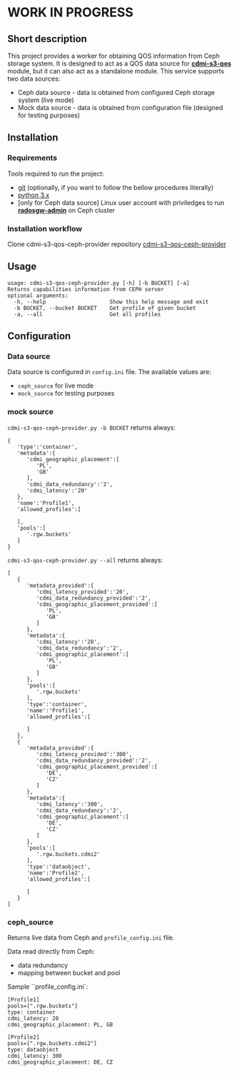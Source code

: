 # WORK IN PROGRESS

## Short description

This project provides a worker for obtaining QOS information from Ceph storage system. It is designed to act as a QOS data source for  [**cdmi-s3-qos**](https://github.com/indigo-dc/cdmi-s3-qos) module, but it can also act as a standalone module.
This service supports two data sources:
* Ceph data source - data is obtained from configured Ceph storage system (live mode)
* Mock data source - data is obtained from configuration file (designed for testing purposes)

## Installation

### Requirements

Tools required to run the project:

* [git](https://git-scm.com/) (optionally, if you want to follow the bellow procedures literally)
* [python 3.x](https://www.python.org/)
* [only for Ceph data source] Linux user account with priviledges to run [**radosgw-admin**](http://docs.ceph.com/docs/hammer/man/8/radosgw-admin/) on Ceph cluster 

### Installation workflow

Clone cdmi-s3-qos-ceph-provider repository [cdmi-s3-qos-ceph-provider](https://github.com/indigo-dc/cdmi-s3-qos-ceph-provider.git)

## Usage

```
usage: cdmi-s3-qos-ceph-provider.py [-h] [-b BUCKET] [-a]
Returns capabilities information from CEPH server
optional arguments:
  -h, --help                    Show this help message and exit
  -b BUCKET, --bucket BUCKET    Get profile of given bucket                    
  -a, --all                     Get all profiles
```

## Configuration

### Data source

Data source is configured in `config.ini` file. The available values are:

* `ceph_source` for live mode
* `mock_source` for testing purposes

### mock source

`cdmi-s3-qos-ceph-provider.py -b BUCKET` returns always:

```
{
   'type':'container',
   'metadata':{
      'cdmi_geographic_placement':[
         'PL',
         'GB'
      ],
      'cdmi_data_redundancy':'2',
      'cdmi_latency':'20'
   },
   'name':'Profile1',
   'allowed_profiles':[

   ],
   'pools':[
      '.rgw.buckets'
   ]
}
```

`cdmi-s3-qos-ceph-provider.py --all` returns always:

```
[
   {
      'metadata_provided':{
         'cdmi_latency_provided':'20',
         'cdmi_data_redundancy_provided':'2',
         'cdmi_geographic_placement_provided':[
            'PL',
            'GB'
         ]
      },
      'metadata':{
         'cdmi_latency':'20',
         'cdmi_data_redundancy':'2',
         'cdmi_geographic_placement':[
            'PL',
            'GB'
         ]
      },
      'pools':[
         '.rgw.buckets'
      ],
      'type':'container',
      'name':'Profile1',
      'allowed_profiles':[

      ]
   },
   {
      'metadata_provided':{
         'cdmi_latency_provided':'300',
         'cdmi_data_redundancy_provided':'2',
         'cdmi_geographic_placement_provided':[
            'DE',
            'CZ'
         ]
      },
      'metadata':{
         'cdmi_latency':'300',
         'cdmi_data_redundancy':'2',
         'cdmi_geographic_placement':[
            'DE',
            'CZ'
         ]
      },
      'pools':[
         '.rgw.buckets.cdmi2'
      ],
      'type':'dataobject',
      'name':'Profile2',
      'allowed_profiles':[

      ]
   }
]
```

### ceph_source

Returns live data from Ceph and `profile_config.ini` file.

Data read directly from Ceph:

* data redundancy
* mapping between bucket and pool

Sample ``profile_config.ini`:
```
[Profile1]
pools=[".rgw.buckets"]
type: container
cdmi_latency: 20
cdmi_geographic_placement: PL, GB

[Profile2]
pools=[".rgw.buckets.cdmi2"]
type: dataobject
cdmi_latency: 300
cdmi_geographic_placement: DE, CZ

```